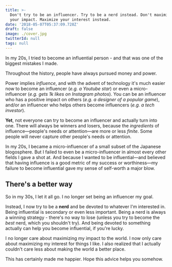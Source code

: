 ```yaml
---
title: >-
  Don't try to be an influencer. Try to be a nerd instead. Don't maximize
  your impact. Maximize your interest instead.
date: '2018-05-07T05:37:09.728Z'
draft: false
image: ./cover.jpg
twitterId: null
tags: null
---
```


In my 20s, I tried to become an influential person - and that was one of the biggest mistakes I made.

<post-separator></post-separator>

Throughout the history, people have always pursued money and power.

Power implies *influence*, and with the advent of technology it's much easier now to become an influencer (*e.g. a Youtube star*) or even a micro-influencer (*e.g. gets 1k likes on Instagram photos*). You can be an influencer who has a positive impact on others (*e.g. a designer of a popular game*), and/or an influencer who helps others become influencers (*e.g. a tech investor*).

**Yet**, not everyone can try to become an influencer and actually turn into one. There will always be winners and losers, because the *ingredients* of influence—people's needs or attention—are more or less *finite*. Some people will never capture other people's needs or attention.

In my 20s, I became a micro-influencer of a small subset of the Japanese blogosphere. But I failed to even be a micro-influencer in almost every other fields I gave a shot at. And because I wanted to be influential—and believed that having influence is a good metric of my success or worthiness—my failure to become influential gave my sense of self-worth a major blow.

## There's a better way

<div><twitter-embed id="852311991981035520"></twitter-embed></div>

So in my 30s, I let it all go. I no longer set being an influencer my goal.

Instead, I now try to be a **nerd** and be devoted to whatever I'm interested in. Being influential is secondary or even less important. Being a nerd is always a winning strategy - there's no way to lose (unless you try to become the *best* nerd, which you shouldn't try). And being devoted to something actually can help you become influential, if you're lucky.

I no longer care about maximizing my impact to the world. I now only care about maximizing my interest for things I like. I also realized that I actually couldn't care less about making the world a better place.

This has certainly made me happier. Hope this advice helps you somehow.

